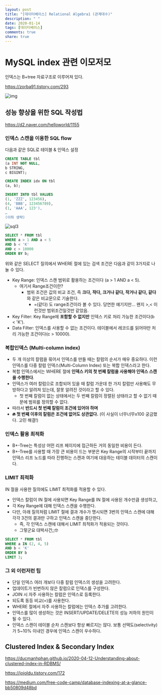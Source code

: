 ```yaml
---
layout: post
title: "[데이터베이스] Relational Algebra1 (관계대수)"
description: " "
date: 2020-01-14
tags: [데이터베이스]
comments: true
share: true
---
```



# MySQL index 관련 이모저모





인덱스는 B+tree 자료구조로 이루어져 있다.

https://zorba91.tistory.com/293

![img](https://blog.kakaocdn.net/dn/Cbs9b/btqBVf7DVW2/8JOOKlHiwkoTsqbvbTt7R1/img.png)



## 성능 향상을 위한 SQL 작성법

https://d2.naver.com/helloworld/1155



### 인덱스 스캔을 이용한 SQL flow

다음과 같은 SQL로 테이블 & 인덱스 설정

```sql
CREATE TABLE tbl  
(a INT NOT NULL,
b STRING,  
c BIGINT);

CREATE INDEX idx ON tbl  
(a, b);

INSERT INTO tbl VALUES  
(1, 'ZZZ', 123456),
(4, 'BBB', 123456789),
(1, 'AAA', 123'),
…
(이하 생략)
```

![sql3](https://d2.naver.com/content/images/2015/06/helloworld-1155-3.png)

```sql
SELECT * FROM tbl  
WHERE a > 1 AND a < 5  
AND b < 'K'  
AND c > 10000  
ORDER BY b;  
```

위와 같은 SELECT 질의에서 WHERE 절에 있는 검색 조건은 다음과 같이 3가지로 나눌 수 있다.

- Key Range: 인덱스 스캔 범위로 활용하는 조건이다 (a > 1 AND a < 5).
  - 여기서 Range조건이란?
    - 범위 조건은 값의 비교 조건, 즉 **크다, 작다, 크거나 같다, 작거나 같다, 같다**와 같은 비교문으로 기술한다. 
      - =(같다) 도 range조건이라 볼 수 있다. 당연한 얘기지만... 왠지 >,< 이런것만 범위조건일것만 같았음.
- Key Filter: Key Range에 **포함할 수 없지만** 인덱스 키로 처리 가능한 조건이다(b < 'K').
- Data Filter: 인덱스를 사용할 수 없는 조건이다. 테이블에서 레코드를 읽어야만 처리 가능한 조건이다(c > 10000).



### 복합인덱스 (Multi-column index)

- 두 개 이상의 칼럼을 묶어서 인덱스를 만들 때는 칼럼의 순서가 매우 중요하다. 이런 인덱스를 다중 칼럼 인덱스(Multi-Column Index) 또는 복합 인덱스라고 한다. 
- 복합 인덱스에서는 WHERE 절에 **인덱스 키의 첫 번째 칼럼을 사용해야 인덱스 스캔을 수행한다**. 
- 인덱스가 여러 칼럼으로 조합되어 있을 때 칼럼 가운데 한 가지 칼럼만 사용해도 무방하다고 알려져 있는데, 잘못 알려진 것이라고 할 수 있다. 
  - 첫 번째 칼럼이 없는 상태에서는 두 번째 칼럼이 정렬된 상태라고 할 수 없기 때문에 범위를 정의할 수 없다. 
- 따라서 **반드시 첫 번째 칼럼이 조건에 있어야 하며**
- **🔥 첫 번째 이후의 칼럼은 조건에 없어도 상관없다.** (이 사실이 너무너무x100 궁금했다. 고민 해결!)



### 인덱스 활용 최적화

- B+-Tree는 특성상 어떤 리프 페이지에 접근하든 거의 동일한 비용이 든다.
-  B+-Tree를 사용할 때 가장 큰 비용이 드는 부분은 Key Range의 시작부터 끝까지 인덱스 리프 노드를 따라 진행하는 스캔과 여기에 대응하는 테이블 데이터의 스캔이다.



### LIMIT 최적화

IN 절을 사용한 질의에도 LIMIT 최적화를 적용할 수 있다. 

- 인덱스 칼럼이 IN 절에 사용되면 Key Range를 IN 절에 사용된 개수만큼 생성하고, 
- 각 Key Range에 대해 인덱스 스캔을 수행한다. 
- 다만, 아래 질의처럼 LIMIT 절에 결과 개수가 명시되면 3번의 인덱스 스캔에 대해 각각 3건의 결과만 구하고 인덱스 스캔을 중단한다. 
  - 즉, 각 인덱스 스캔에 대해서 LIMIT 최적화가 적용되는 것이다.
  - 그렇군요 대박사건;;🤓

```sql
SELECT * FROM tbl  
WHERE a IN (2, 4, 5)  
AND b < 'K'  
ORDER BY b  
LIMIT 3;  
```



### 그 외 이런저런 팁

- 단일 인덱스 여러 개보다 다중 칼럼 인덱스의 생성을 고려한다.
- 업데이트가 빈번하지 않은 칼럼으로 인덱스를 구성한다.
- JOIN 시 자주 사용하는 칼럼은 인덱스로 등록한다.
- 되도록 동등 비교(=)를 사용한다.
- WHERE 절에서 자주 사용하는 칼럼에는 인덱스 추가를 고려한다.
- 인덱스를 많이 생성하는 것은 INSERT/UPDATE/DELETE의 성능 저하의 원인이 될 수 있다.
- 인덱스 스캔이 테이블 순차 스캔보다 항상 빠르지는 않다. 보통 선택도(selectivity)가 5~10% 이내인 경우에 인덱스 스캔이 우수하다.





## Clustered Index &  Secondary Index

https://ducmanhphan.github.io/2020-04-12-Understanding-about-clustered-index-in-RDBMS/

https://jojoldu.tistory.com/172

https://medium.com/free-code-camp/database-indexing-at-a-glance-bb50809d48bd